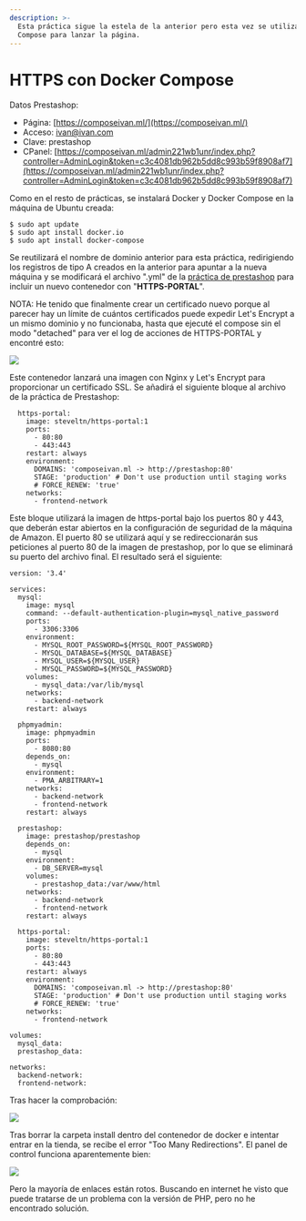 ```yaml
---
description: >-
  Esta práctica sigue la estela de la anterior pero esta vez se utilizará Docker
  Compose para lanzar la página.
---
```


# HTTPS con Docker Compose

Datos Prestashop:

* Página: [https://composeivan.ml/](https://composeivan.ml/)
* Acceso: ivan@ivan.com
* Clave: prestashop
* CPanel: [https://composeivan.ml/admin221wb1unr/index.php?controller=AdminLogin&token=c3c4081db962b5dd8c993b59f8908af7](https://composeivan.ml/admin221wb1unr/index.php?controller=AdminLogin&token=c3c4081db962b5dd8c993b59f8908af7)



Como en el resto de prácticas, se instalará Docker y Docker Compose en la máquina de Ubuntu creada:

```text
$ sudo apt update
$ sudo apt install docker.io
$ sudo apt install docker-compose
```

Se reutilizará el nombre de dominio anterior para esta práctica, redirigiendo los registros de tipo A creados en la anterior para apuntar a la nueva máquina y se modificará el archivo ".yml" de la [práctica de prestashop](https://github.com/ivanmp-lm/IAW-Practica-Prestashop) para incluir un nuevo contenedor con "**HTTPS-PORTAL**".

NOTA: He tenido que finalmente crear un certificado nuevo porque al parecer hay un límite de cuántos certificados puede expedir Let's Encrypt a un mismo dominio y no funcionaba, hasta que ejecuté el compose sin el modo "detached" para ver el log de acciones de HTTPS-PORTAL y encontré esto:

![](../.gitbook/assets/image%20%2841%29.png)

Este contenedor lanzará una imagen con Nginx y Let's Encrypt para proporcionar un certificado SSL. Se añadirá el siguiente bloque al archivo de la práctica de Prestashop:                                                                                                                                                                                                                                                                                   

```text
  https-portal:
    image: steveltn/https-portal:1
    ports:
      - 80:80
      - 443:443
    restart: always
    environment:
      DOMAINS: 'composeivan.ml -> http://prestashop:80'
      STAGE: 'production' # Don't use production until staging works
      # FORCE_RENEW: 'true'
    networks:
      - frontend-network
```

Este bloque utilizará la imagen de https-portal bajo los puertos 80 y 443, que deberán estar abiertos en la configuración de seguridad de la máquina de Amazon. El puerto 80 se utilizará aquí y se redireccionarán sus peticiones al puerto 80 de la imagen de prestashop, por lo que se eliminará su puerto del archivo final. El resultado será el siguiente:

```text
version: '3.4'

services:
  mysql:
    image: mysql
    command: --default-authentication-plugin=mysql_native_password
    ports: 
      - 3306:3306
    environment: 
      - MYSQL_ROOT_PASSWORD=${MYSQL_ROOT_PASSWORD}
      - MYSQL_DATABASE=${MYSQL_DATABASE}
      - MYSQL_USER=${MYSQL_USER}
      - MYSQL_PASSWORD=${MYSQL_PASSWORD}
    volumes: 
      - mysql_data:/var/lib/mysql
    networks: 
      - backend-network
    restart: always

  phpmyadmin:
    image: phpmyadmin
    ports:
      - 8080:80
    depends_on:
      - mysql
    environment: 
      - PMA_ARBITRARY=1
    networks:
      - backend-network
      - frontend-network
    restart: always

  prestashop:
    image: prestashop/prestashop
    depends_on:
      - mysql
    environment: 
      - DB_SERVER=mysql
    volumes:
      - prestashop_data:/var/www/html
    networks:
      - backend-network
      - frontend-network
    restart: always

  https-portal:
    image: steveltn/https-portal:1
    ports:
      - 80:80
      - 443:443
    restart: always
    environment:
      DOMAINS: 'composeivan.ml -> http://prestashop:80'
      STAGE: 'production' # Don't use production until staging works
      # FORCE_RENEW: 'true'
    networks:
      - frontend-network

volumes:
  mysql_data:
  prestashop_data:

networks:
  backend-network:
  frontend-network:
```

Tras hacer la comprobación:

![](../.gitbook/assets/image%20%2834%29.png)

Tras borrar la carpeta install dentro del contenedor de docker e intentar entrar en la tienda, se recibe el error "Too Many Redirections". El panel de control funciona aparentemente bien:

![](../.gitbook/assets/image%20%2838%29.png)

Pero la mayoría de enlaces están rotos. Buscando en internet he visto que puede tratarse de un problema con la versión de PHP, pero no he encontrado solución.
